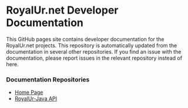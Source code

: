 # RoyalUr.net Developer Documentation

This GitHub pages site contains developer documentation for the RoyalUr.net projects. This repository is automatically updated from the documentation in several other repositories. If you find an issue with the documentation, please report issues in the relevant repository instead of here.

### Documentation Repositories

* [Home Page](https://github.com/RoyalUr/DeveloperDocs)
* [RoyalUr-Java API](https://github.com/RoyalUr/RoyalUr-Java)

